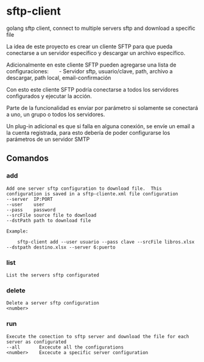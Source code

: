 # sftp-client
golang sftp client, connect to multiple servers sftp and download a specific file


La idea de este proyecto es crear un cliente SFTP para que pueda conectarse a un servidor específico y descargar un archivo específico.

Adicionalmente en este cliente SFTP pueden agregarse una lista de configuraciones:
       - Servidor sftp, usuario/clave, path, archivo a descargar, path local, email-confirmación
       
Con esto este cliente SFTP podría conectarse a todos los servidores configurados y ejecutar la acción.

Parte de la funcionalidad es enviar por parámetro si solamente se conectará a uno, un grupo o todos los servidores.

Un plug-in adicional es que si falla en alguna conexión, se envíe un email a la cuenta registrada, para esto debería de poder configurarse los parámetros de un servidor SMTP


## Comandos ##
### add ###
    Add one server sftp configuration to download file.  This configuration is saved in a sftp-cliente.xml file configuration
    --server  IP:PORT
    --user    user
    --pass    password
    --srcFile source file to download
    --dstPath path to download file

    Example:

        sftp-client add --user usuario --pass clave --srcFile libros.xlsx --dstpath destino.xlsx --server 6:puerto

### list ###
    List the servers sftp configurated

### delete ###
    Delete a server sftp configuration
    <number>

### run ###
    Execute the conection to sftp server and download the file for each server as configurated
    --all       Excecute all the configurations
    <number>    Excecute a specific server configuration
 